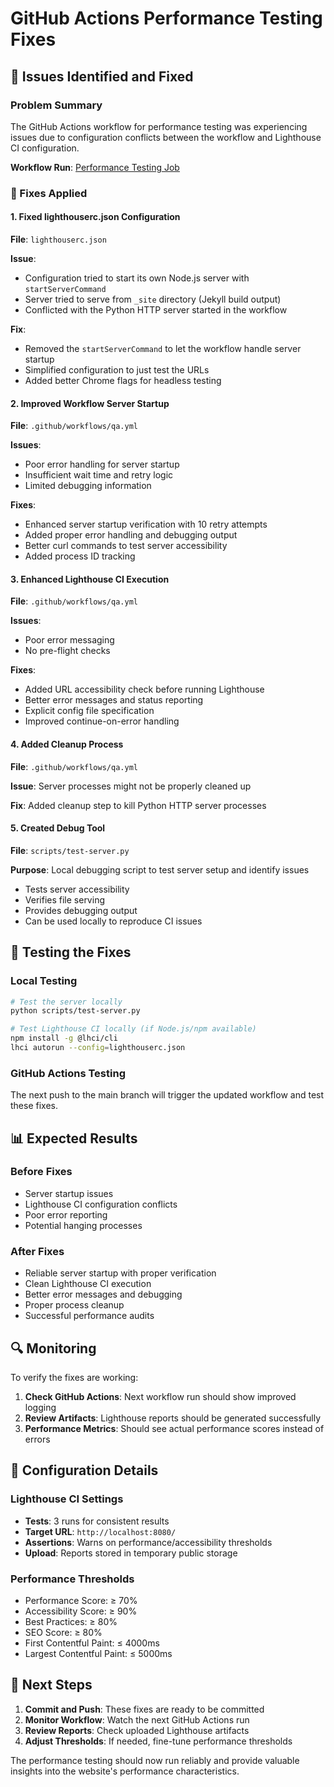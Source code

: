 # GitHub Actions Performance Testing Fixes

## 🐛 Issues Identified and Fixed

### Problem Summary

The GitHub Actions workflow for performance testing was experiencing issues due
to configuration conflicts between the workflow and Lighthouse CI configuration.

**Workflow Run**:
[Performance Testing Job](https://github.com/Bigessfour/TOW/actions/runs/15517376136/job/43686100085)

### 🔧 Fixes Applied

#### 1. **Fixed lighthouserc.json Configuration**

**File**: `lighthouserc.json`

**Issue**:

- Configuration tried to start its own Node.js server with `startServerCommand`
- Server tried to serve from `_site` directory (Jekyll build output)
- Conflicted with the Python HTTP server started in the workflow

**Fix**:

- Removed the `startServerCommand` to let the workflow handle server startup
- Simplified configuration to just test the URLs
- Added better Chrome flags for headless testing

#### 2. **Improved Workflow Server Startup**

**File**: `.github/workflows/qa.yml`

**Issues**:

- Poor error handling for server startup
- Insufficient wait time and retry logic
- Limited debugging information

**Fixes**:

- Enhanced server startup verification with 10 retry attempts
- Added proper error handling and debugging output
- Better curl commands to test server accessibility
- Added process ID tracking

#### 3. **Enhanced Lighthouse CI Execution**

**File**: `.github/workflows/qa.yml`

**Issues**:

- Poor error messaging
- No pre-flight checks

**Fixes**:

- Added URL accessibility check before running Lighthouse
- Better error messages and status reporting
- Explicit config file specification
- Improved continue-on-error handling

#### 4. **Added Cleanup Process**

**File**: `.github/workflows/qa.yml`

**Issue**: Server processes might not be properly cleaned up

**Fix**: Added cleanup step to kill Python HTTP server processes

#### 5. **Created Debug Tool**

**File**: `scripts/test-server.py`

**Purpose**: Local debugging script to test server setup and identify issues

- Tests server accessibility
- Verifies file serving
- Provides debugging output
- Can be used locally to reproduce CI issues

## 🧪 Testing the Fixes

### Local Testing

```bash
# Test the server locally
python scripts/test-server.py

# Test Lighthouse CI locally (if Node.js/npm available)
npm install -g @lhci/cli
lhci autorun --config=lighthouserc.json
```

### GitHub Actions Testing

The next push to the main branch will trigger the updated workflow and test
these fixes.

## 📊 Expected Results

### Before Fixes

- Server startup issues
- Lighthouse CI configuration conflicts
- Poor error reporting
- Potential hanging processes

### After Fixes

- Reliable server startup with proper verification
- Clean Lighthouse CI execution
- Better error messages and debugging
- Proper process cleanup
- Successful performance audits

## 🔍 Monitoring

To verify the fixes are working:

1. **Check GitHub Actions**: Next workflow run should show improved logging
2. **Review Artifacts**: Lighthouse reports should be generated successfully
3. **Performance Metrics**: Should see actual performance scores instead of
   errors

## 📝 Configuration Details

### Lighthouse CI Settings

- **Tests**: 3 runs for consistent results
- **Target URL**: `http://localhost:8080/`
- **Assertions**: Warns on performance/accessibility thresholds
- **Upload**: Reports stored in temporary public storage

### Performance Thresholds

- Performance Score: ≥ 70%
- Accessibility Score: ≥ 90%
- Best Practices: ≥ 80%
- SEO Score: ≥ 80%
- First Contentful Paint: ≤ 4000ms
- Largest Contentful Paint: ≤ 5000ms

## 🚀 Next Steps

1. **Commit and Push**: These fixes are ready to be committed
2. **Monitor Workflow**: Watch the next GitHub Actions run
3. **Review Reports**: Check uploaded Lighthouse artifacts
4. **Adjust Thresholds**: If needed, fine-tune performance thresholds

The performance testing should now run reliably and provide valuable insights
into the website's performance characteristics.
